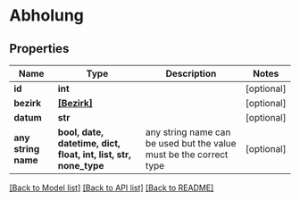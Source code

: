 # Abholung


## Properties
Name | Type | Description | Notes
------------ | ------------- | ------------- | -------------
**id** | **int** |  | [optional] 
**bezirk** | [**[Bezirk]**](Bezirk.md) |  | [optional] 
**datum** | **str** |  | [optional] 
**any string name** | **bool, date, datetime, dict, float, int, list, str, none_type** | any string name can be used but the value must be the correct type | [optional]

[[Back to Model list]](../README.md#documentation-for-models) [[Back to API list]](../README.md#documentation-for-api-endpoints) [[Back to README]](../README.md)


